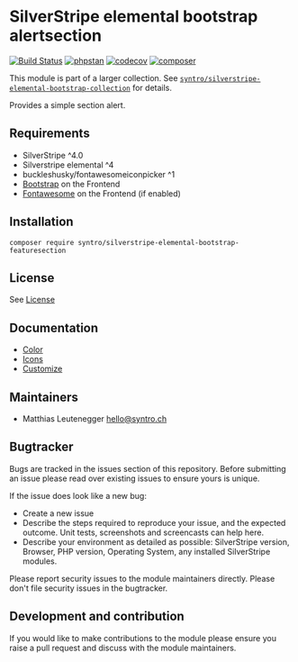 # SilverStripe elemental bootstrap alertsection

[![Build Status](https://travis-ci.com/syntro-opensource/silverstripe-elemental-bootstrap-featuresection.svg?branch=master)](https://travis-ci.com/syntro-opensource/silverstripe-elemental-bootstrap-featuresection)
[![phpstan](https://img.shields.io/badge/PHPStan-enabled-success)](https://github.com/phpstan/phpstan)
[![codecov](https://codecov.io/gh/syntro-opensource/silverstripe-elemental-bootstrap-featuresection/branch/master/graph/badge.svg)](https://codecov.io/gh/syntro-opensource/silverstripe-elemental-bootstrap-featuresection)
[![composer](https://img.shields.io/packagist/dt/syntro/silverstripe-elemental-bootstrap-featuresection?color=success&logo=composer)](https://packagist.org/packages/syntro/silverstripe-elemental-bootstrap-featuresection)


This module is part of a larger collection. See
[`syntro/silverstripe-elemental-bootstrap-collection`](https://github.com/syntro-opensource/silverstripe-elemental-bootstrap-collection)
for details.

Provides a simple section alert.

## Requirements

* SilverStripe ^4.0
* Silverstripe elemental ^4
* buckleshusky/fontawesomeiconpicker ^1
* [Bootstrap](https://getbootstrap.com) on the Frontend
* [Fontawesome](https://fontawesome.com) on the Frontend (if enabled)

## Installation

```
composer require syntro/silverstripe-elemental-bootstrap-featuresection
```


## License
See [License](license.md)

## Documentation
 * [Color](docs/en/colors.md)
 * [Icons](docs/en/icons.md)
 * [Customize](docs/en/customizing.md)

<!-- ## Example configuration (optional)
If your module makes use of the config API in SilverStripe it's a good idea to provide an example config
 here that will get the module working out of the box and expose the user to the possible configuration options.

Provide a yaml code example where possible.

```yaml

Page:
  config_option: true
  another_config:
    - item1
    - item2

``` -->

## Maintainers
 * Matthias Leutenegger <hello@syntro.ch>

## Bugtracker
Bugs are tracked in the issues section of this repository. Before submitting an issue please read over
existing issues to ensure yours is unique.

If the issue does look like a new bug:

 - Create a new issue
 - Describe the steps required to reproduce your issue, and the expected outcome. Unit tests, screenshots
 and screencasts can help here.
 - Describe your environment as detailed as possible: SilverStripe version, Browser, PHP version,
 Operating System, any installed SilverStripe modules.

Please report security issues to the module maintainers directly. Please don't file security issues in the bugtracker.

## Development and contribution
If you would like to make contributions to the module please ensure you raise a pull request and discuss with the module maintainers.
